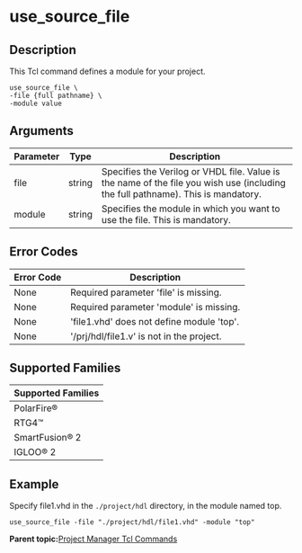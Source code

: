 # use\_source\_file

## Description

This Tcl command defines a module for your project.

```
use_source_file \
-file {full pathname} \
-module value
```

## Arguments

|Parameter|Type|Description|
|---------|----|-----------|
|file|string|Specifies the Verilog or VHDL file. Value is the name of the file you wish use \(including the full pathname\). This is mandatory.|
|module|string|Specifies the module in which you want to use the file. This is mandatory.|

## Error Codes

|Error Code|Description|
|----------|-----------|
|None|Required parameter 'file' is missing.|
|None|Required parameter 'module' is missing.|
|None|'file1.vhd' does not define module 'top'.|
|None|'/prj/hdl/file1.v' is not in the project.|

## Supported Families

|Supported Families|
|------------------|
|PolarFire®|
|RTG4™|
|SmartFusion® 2|
|IGLOO® 2|

## Example

Specify file1.vhd in the `./project/hdl` directory, in the module named top.

```
use_source_file -file "./project/hdl/file1.vhd" -module "top"
```

**Parent topic:**[Project Manager Tcl Commands](GUID-CE445F8D-419D-434B-9288-A0005F280E89.md)

